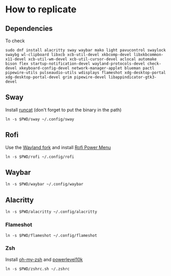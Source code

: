 # How to replicate

## Dependencies

To check

```
sudo dnf install alacritty sway waybar mako light pavucontrol swaylock swaybg wl-clipboard libxcb xcb-util-devel xkbcomp-devel libxkbcommon-x11-devel xcb-util-wm-devel xcb-util-cursor-devel aclocal automake bison flex startup-notification-devel wayland-protocols-devel check-devel xkeyboard-config-devel network-manager-applet blueman pactl pipewire-utils pulseaudio-utils wdisplays flameshot xdg-desktop-portal xdg-desktop-portal-devel grim pipewire-devel libappindicator-gtk3-devel
```

## Sway

Install [runcat](https://github.com/lthms/runcat-tray) (don't forget to put the binary in the path)

```
ln -s $PWD/sway ~/.config/sway
```

## Rofi

Use the [Wayland fork](https://github.com/lbonn/rofi.git) and install [Rofi Power Menu](https://github.com/jluttine/rofi-power-menu)


```
ln -s $PWD/rofi ~/.config/rofi
```

## Waybar

```
ln -s $PWD/waybar ~/.config/waybar
```

## Alacritty

```
ln -s $PWD/alacritty ~/.config/alacritty
```

### Flameshot

```
ln -s $PWD/flameshot ~/.config/flameshot
```

### Zsh

Install [oh-my-zsh](https://ohmyz.sh/#install) and [powerlevel10k](https://github.com/romkatv/powerlevel10k#oh-my-zsh)

```
ln -s $PWD/zshrc.sh ~/.zshrc
```
